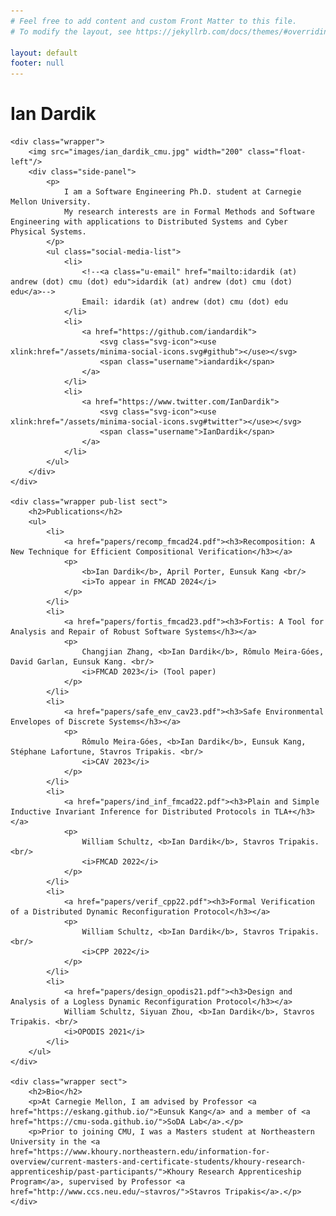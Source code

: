 ```yaml
---
# Feel free to add content and custom Front Matter to this file.
# To modify the layout, see https://jekyllrb.com/docs/themes/#overriding-theme-defaults

layout: default
footer: null
---
```

<html>
  <head>
    <meta charset="utf-8">
    <title>{{ page.title }}</title>
    <link rel="stylesheet" href="/styles/mystyle.css"/>
  </head>
  <body>
    <div class="wrapper">
        <h1 class="ian">Ian Dardik</h1>
    </div>

    <div class="wrapper">
        <img src="images/ian_dardik_cmu.jpg" width="200" class="float-left"/>
        <div class="side-panel">
            <p>
                I am a Software Engineering Ph.D. student at Carnegie Mellon University.
                My research interests are in Formal Methods and Software Engineering with applications to Distributed Systems and Cyber Physical Systems.
            </p>
            <ul class="social-media-list">
                <li>
                    <!--<a class="u-email" href="mailto:idardik (at) andrew (dot) cmu (dot) edu">idardik (at) andrew (dot) cmu (dot) edu</a>-->
                    Email: idardik (at) andrew (dot) cmu (dot) edu
                </li>
                <li>
                    <a href="https://github.com/iandardik">
                        <svg class="svg-icon"><use xlink:href="/assets/minima-social-icons.svg#github"></use></svg>
                        <span class="username">iandardik</span>
                    </a>
                </li>
                <li>
                    <a href="https://www.twitter.com/IanDardik">
                        <svg class="svg-icon"><use xlink:href="/assets/minima-social-icons.svg#twitter"></use></svg>
                        <span class="username">IanDardik</span>
                    </a>
                </li>
            </ul>
        </div>
    </div>

    <div class="wrapper pub-list sect">
        <h2>Publications</h2>
        <ul>
            <li>
                <a href="papers/recomp_fmcad24.pdf"><h3>Recomposition: A New Technique for Efficient Compositional Verification</h3></a>
                <p>
                    <b>Ian Dardik</b>, April Porter, Eunsuk Kang <br/>
                    <i>To appear in FMCAD 2024</i>
                </p>
            </li>
            <li>
                <a href="papers/fortis_fmcad23.pdf"><h3>Fortis: A Tool for Analysis and Repair of Robust Software Systems</h3></a>
                <p>
                    Changjian Zhang, <b>Ian Dardik</b>, Rômulo Meira-Góes, David Garlan, Eunsuk Kang. <br/>
                    <i>FMCAD 2023</i> (Tool paper)
                </p>
            </li>
            <li>
                <a href="papers/safe_env_cav23.pdf"><h3>Safe Environmental Envelopes of Discrete Systems</h3></a>
                <p>
                    Rômulo Meira-Góes, <b>Ian Dardik</b>, Eunsuk Kang, Stéphane Lafortune, Stavros Tripakis. <br/>
                    <i>CAV 2023</i>
                </p>
            </li>
            <li>
                <a href="papers/ind_inf_fmcad22.pdf"><h3>Plain and Simple Inductive Invariant Inference for Distributed Protocols in TLA+</h3></a>
                <p>
                    William Schultz, <b>Ian Dardik</b>, Stavros Tripakis. <br/>
                    <i>FMCAD 2022</i>
                </p>
            </li>
            <li>
                <a href="papers/verif_cpp22.pdf"><h3>Formal Verification of a Distributed Dynamic Reconfiguration Protocol</h3></a>
                <p>
                    William Schultz, <b>Ian Dardik</b>, Stavros Tripakis. <br/>
                    <i>CPP 2022</i>
                </p>
            </li>
            <li>
                <a href="papers/design_opodis21.pdf"><h3>Design and Analysis of a Logless Dynamic Reconfiguration Protocol</h3></a>
                William Schultz, Siyuan Zhou, <b>Ian Dardik</b>, Stavros Tripakis. <br/>
                <i>OPODIS 2021</i>
            </li>
        </ul>
    </div>

    <div class="wrapper sect">
        <h2>Bio</h2>
        <p>At Carnegie Mellon, I am advised by Professor <a href="https://eskang.github.io/">Eunsuk Kang</a> and a member of <a href="https://cmu-soda.github.io/">SoDA Lab</a>.</p>
        <p>Prior to joining CMU, I was a Masters student at Northeastern University in the <a href="https://www.khoury.northeastern.edu/information-for-overview/current-masters-and-certificate-students/khoury-research-apprenticeship/past-participants/">Khoury Research Apprenticeship Program</a>, supervised by Professor <a href="http://www.ccs.neu.edu/~stavros/">Stavros Tripakis</a>.</p>
    </div>
  </body>
</html>
